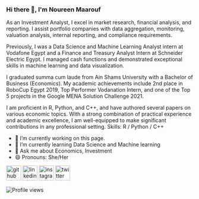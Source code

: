### Hi there 👋, I'm Noureen Maarouf 
As an Investment Analyst, I excel in market research, financial analysis, and reporting. I assist portfolio companies with data aggregation, monitoring, valuation analysis, internal reporting, and compliance requirements. 

Previously, I was a Data Science and Machine Learning Analyst intern at Vodafone Egypt and a Finance and Treasury Analyst Intern at Schneider Electric Egypt. I managed cash functions and demonstrated exceptional skills in machine learning and data visualization.

I graduated summa cum laude from Ain Shams University with a Bachelor of Business (Economics). My academic achievements include 2nd place in RoboCup Egypt 2019, Top Performer Vodanation Intern, and one of the Top 5 projects in the Google MENA Solution Challenge 2021.

I am proficient in R, Python, and C++, and have authored several papers on various economic topics. With a strong combination of practical experience and academic excellence, I am well-equipped to make significant contributions in any professional setting.
Skills: R / Python / C++

- 🔭 I’m currently working on this page. 
- 🌱 I’m currently learning Data Science and Machine learning  
- 💬 Ask me about Economics, Investment 
- 😄 Pronouns: She/Her 


[<img src='https://cdn.jsdelivr.net/npm/simple-icons@3.0.1/icons/github.svg' alt='github' height='40'>](https://github.com/Nnejmeldeen)  [<img src='https://cdn.jsdelivr.net/npm/simple-icons@3.0.1/icons/linkedin.svg' alt='linkedin' height='40'>](https://www.linkedin.com/in/Nnejmeldeen/)  [<img src='https://cdn.jsdelivr.net/npm/simple-icons@3.0.1/icons/instagram.svg' alt='instagram' height='40'>](https://www.instagram.com/Nnejmeldeen/)  [<img src='https://cdn.jsdelivr.net/npm/simple-icons@3.0.1/icons/twitter.svg' alt='twitter' height='40'>](https://twitter.com/Nnejmeldeen)   

![Profile views](https://gpvc.arturio.dev/Nnejmeldeen)  
